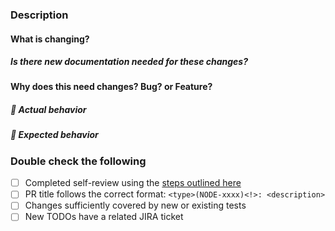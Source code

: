 ### Description

#### What is changing?

##### Is there new documentation needed for these changes?

#### Why does this need changes? Bug? or Feature?

##### 🙁 Actual behavior

<!-- What happened, and why it was wrong -->

##### 🙂 Expected behavior

<!-- What you expected to happen instead, and why -->

<!--
Contributors!
First of all, thank you so much!!
If you haven't already, it would greatly help the team review this work in a timely manner if you create a JIRA ticket to track this PR.
You can do that here: https://jira.mongodb.org/projects/NODE
-->

### Double check the following

- [ ] Completed self-review using the [steps outlined here](https://github.com/mongodb/node-mongodb-native/blob/HEAD/CONTRIBUTING.md#reviewer-guidelines)
- [ ] PR title follows the correct format: `<type>(NODE-xxxx)<!>: <description>`
- [ ] Changes sufficiently covered by new or existing tests
- [ ] New TODOs have a related JIRA ticket
